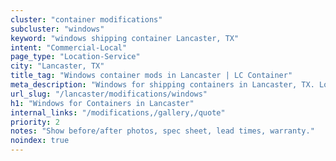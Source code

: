 ```yaml
---
cluster: "container modifications"
subcluster: "windows"
keyword: "windows shipping container Lancaster, TX"
intent: "Commercial-Local"
page_type: "Location-Service"
city: "Lancaster, TX"
title_tag: "Windows container mods in Lancaster | LC Container"
meta_description: "Windows for shipping containers in Lancaster, TX. Local fabrication & pro install. LC Container — Since 2003. Get a quote."
url_slug: "/lancaster/modifications/windows"
h1: "Windows for Containers in Lancaster"
internal_links: "/modifications,/gallery,/quote"
priority: 2
notes: "Show before/after photos, spec sheet, lead times, warranty."
noindex: true
---
```


<!-- TODO: Add unique city/inventory copy, images, and internal links here. -->
